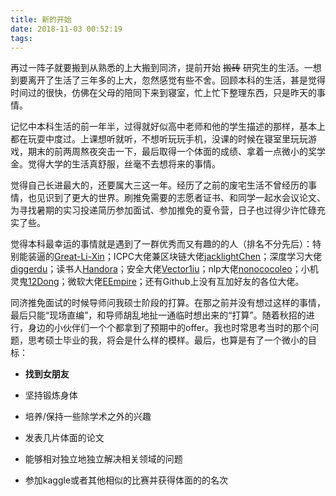 ```yaml
---
title: 新的开始
date: 2018-11-03 00:52:19
tags:
---
```


再过一阵子就要搬到从熟悉的上大搬到同济，提前开始 ~~搬砖~~ 研究生的生活。一想到要离开了生活了三年多的上大，忽然感觉有些不舍。回顾本科的生活，甚是觉得时间过的很快，仿佛在父母的陪同下来到寝室，忙上忙下整理东西，只是昨天的事情。

<!-- more -->

记忆中本科生活的前一年半，过得就好似高中老师和他的学生描述的那样，基本上都在玩耍中度过。上课想听就听，不想听玩玩手机，没课的时候在寝室里玩玩游戏，期末的前两周熬夜突击一下，最后取得一个体面的成绩、拿着一点微小的奖学金。觉得大学的生活真舒服，丝毫不去想将来的事情。

觉得自己长进最大的，还要属大三这一年。经历了之前的废宅生活不曾经历的事情，也见识到了更大的世界。刷推免需要的志愿者证书、和同学一起水会议论文、为寻找暑期的实习投递简历参加面试、参加推免的夏令营，日子也过得少许忙碌充实了些。

觉得本科最幸运的事情就是遇到了一群优秀而又有趣的的人（排名不分先后）：特别能装逼的[Great-Li-Xin](https://github.com/Great-Li-Xin)；ICPC大佬兼区块链大佬[jacklightChen](https://github.com/jacklightChen)；深度学习大佬[diggerdu](https://github.com/diggerdu)；读书人[Handora](https://github.com/Handora)；安全大佬[Vector1iu](https://github.com/Vector1iu)；nlp大佬[nonococoleo](https://github.com/nonococoleo)；小机灵鬼[12Dong](https://github.com/12Dong)；微软大佬[EEmpire](https://github.com/EEmpire)；还有Github上没有互加好友的各位大佬。

同济推免面试的时候导师问我硕士阶段的打算。在那之前并没有想过这样的事情，最后只能“现场直编”，和导师胡乱地扯一通临时想出来的“打算”。随着秋招的进行，身边的小伙伴们一个个都拿到了预期中的offer。我也时常思考当时的那个问题，思考硕士毕业的我，将会是什么样的模样。最后，也算是有了一个微小的目标：

* **找到女朋友**

* 坚持锻炼身体

* 培养/保持一些除学术之外的兴趣

* 发表几片体面的论文

* 能够相对独立地独立解决相关领域的问题

* 参加kaggle或者其他相似的比赛并获得体面的的名次






